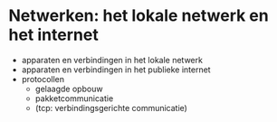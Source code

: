 # Netwerken: het lokale netwerk en het internet

* apparaten en verbindingen in het lokale netwerk
* apparaten en verbindingen in het publieke internet
* protocollen
    * gelaagde opbouw
    * pakketcommunicatie
    * (tcp: verbindingsgerichte communicatie)
    



```{tableofcontents}
```
